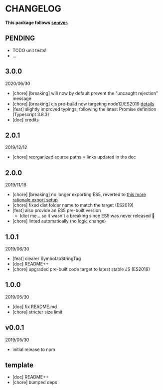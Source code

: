 # CHANGELOG
**This package follows [semver](https://semver.org/).**

## PENDING
* TODO unit tests!
* ...

## 3.0.0
2020/06/30
* [chore] [breaking] will now by default prevent the "uncaught rejection" message
* [chore] [breaking] cjs pre-build now targeting node12/ES2019 [details](../../CONTRIBUTING/module-exports.md)
* [feat] slightly improved typings, following the latest Promise definition (Typescript 3.8.3)
* [doc] credits

## 2.0.1
2019/12/12
* [chore] reorganized source paths = links updated in the doc

## 2.0.0
2019/11/18
* [chore] [breaking] no longer exporting ES5, reverted to [this more rationale export setup](../../CONTRIBUTING/module-exports.md)
* [chore] fixed dist folder name to match the target (ES2019)
* [feat] also provide an ES5 pre-built version
  * Idiot me... so it wasn't a breaking since ES5 was never released :facepalm:
* [chore] linted automatically (no logic change)

## 1.0.1
2019/06/30
* [feat] clearer Symbol.toStringTag
* [doc] README++
* [chore] upgraded pre-built code target to latest stable JS (ES2019)

## 1.0.0
2019/05/30
* [doc] fix README.md
* [chore] stricter size limit

## v0.0.1
2019/05/30
* initial release to npm

## template
* [doc] README++
* [chore] bumped deps
